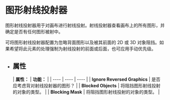 # 图形射线投射器

图形射线投射器用于对画布进行射线投射。射线投射器查看画布上的所有图形，并确定是否有任何图形被射中。

可将图形射线投射器配置为忽略背面图形以及被其前面的 2D 或 3D 对象阻挡。如果希望将此元素的处理强制为射线投射的前面或后面，也可应用手动优先级。
- ## 属性
  
  | **属性：** | **功能：** |
  | ---- | ---- | ---- |
  | **Ignore Reversed Graphics** | 是否应考虑背对射线投射器的图形？ |
  | **Blocked Objects** | 将阻挡图形射线投射的对象的类型。 |
  | **Blocking Mask** | 将阻挡图形射线投射的对象的类型。 |